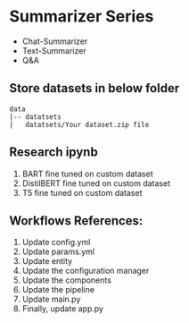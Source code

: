 # Summarizer Series

* Chat-Summarizer
* Text-Summarizer
* Q&A


## Store datasets in below folder
```
data
|-- datatsets
|   datatsets/Your dataset.zip file
```

## Research ipynb
1. BART fine tuned on custom dataset
2. DistilBERT fine tuned on custom dataset
3. T5 fine tuned on custom dataset

## Workflows References:
1. Update config.yml
2. Update params.yml
3. Update entity
4. Update the configuration manager
5. Update the components
6. Update the pipeline
7. Update main.py
8. Finally, update app.py